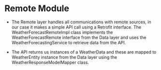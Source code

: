 Remote Module
===============

 * The Remote layer handles all communications with remote sources, in our case it makes a simple API call
   using a Retrofit interface. The WeatherForecastRemoteImpl class implements the WeatherForecastRemote interface from the
   Data layer and uses the WeatherForecastingService to retrieve data from the API.

 * The API returns us instances of a WeatherData and these are mapped to WeatherEntity instance from
   the Data layer using the WeatherResponseModelMapper class.